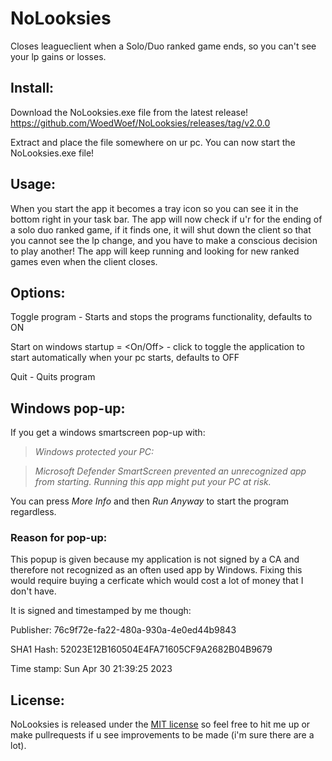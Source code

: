 # NoLooksies
Closes leagueclient when a Solo/Duo ranked game ends, so you can't see your lp gains or losses.

## Install:
Download the NoLooksies.exe file from the latest release!
https://github.com/WoedWoef/NoLooksies/releases/tag/v2.0.0

Extract and place the file somewhere on ur pc.
You can now start the NoLooksies.exe file!

## Usage:

When you start the app it becomes a tray icon so you can see it in the bottom right in your task bar.
The app will now check if u'r for the ending of a solo duo ranked game, if it finds one, it will shut down the client so that you cannot see the lp change, and you have to make a conscious decision to play another!
The app will keep running and looking for new ranked games even when the client closes.


## Options:

Toggle program - Starts and stops the programs functionality, defaults to ON
 

Start on windows startup = <On/Off> - click to toggle the application to start automatically when your pc starts, defaults to OFF

 
Quit - Quits program


## Windows pop-up:
If you get a windows smartscreen pop-up with:
 
> *Windows protected your PC:*
 
> *Microsoft Defender SmartScreen prevented an unrecognized app from starting. Running this app might put your PC at risk.*


You can press *More Info* and then *Run Anyway* to start the program regardless.

### Reason for pop-up:
This popup is given because my application is not signed by a CA and therefore not recognized as an often used app by Windows.
Fixing this would require buying a cerficate which would cost a lot of money that I don't have.

It is signed and timestamped by me though:

Publisher: 76c9f72e-fa22-480a-930a-4e0ed44b9843 

SHA1 Hash: 52023E12B160504E4FA71605CF9A2682B04B9679

Time stamp: Sun Apr 30 21:39:25 2023
## License:
NoLooksies is released under the [MIT license](LICENSE) so feel free to hit me up or make pullrequests if u see improvements to be made (i'm sure there are a lot).
